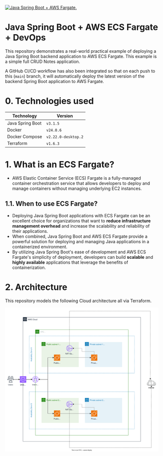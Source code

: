 [![Java Spring Boot + AWS Fargate.](https://github.com/MilanObrenovic/spring-boot-aws-fargate/actions/workflows/main.yml/badge.svg)](https://github.com/MilanObrenovic/spring-boot-aws-fargate/actions/workflows/main.yml)

# Java Spring Boot + AWS ECS Fargate + DevOps

This repository demonstrates a real-world practical example of deploying a Java Spring Boot backend application to AWS
ECS Fargate.
This example is a simple full CRUD Notes application.

A GitHub CI/CD workflow has also been integrated so that on each push to this (`main`) branch, it will automatically
deploy the latest version of the backend Spring Boot application to AWS Fargate.

# 0. Technologies used

| Technology       | Version             |
|------------------|---------------------|
| Java Spring Boot | `v3.1.5`            |
| Docker           | `v24.0.6`           |
| Docker Compose   | `v2.22.0-desktop.2` |
| Terraform        | `v1.6.3`            |

# 1. What is an ECS Fargate?

- AWS Elastic Container Service (ECS) Fargate is a fully-managed container orchestration service that allows developers
	to deploy and manage containers without managing underlying EC2 instances.

## 1.1. When to use ECS Fargate?

- Deploying Java Spring Boot applications with ECS Fargate can be an excellent choice for organizations that want to
	**reduce infrastructure management overhead** and increase the scalability and reliability of their applications.
- When combined, Java Spring Boot and AWS ECS Fargate provide a powerful solution for deploying and managing Java
	applications in a containerized environment.
- By utilizing Java Spring Boot's ease of development and AWS ECS Fargate's simplicity of deployment, developers can
	build **scalable** and **highly available** applications that leverage the benefits of containerization.

# 2. Architecture

This repository models the following Cloud architecture all via Terraform.

![banner.svg](misc/banner.svg)
